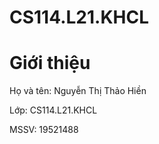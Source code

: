 # CS114.L21.KHCL

<html>
<h1> Giới thiệu </h1>
<p> Họ và tên: Nguyễn Thị Thảo Hiền </p>
<p> Lớp: CS114.L21.KHCL </p>
<p> MSSV: 19521488 </p>
